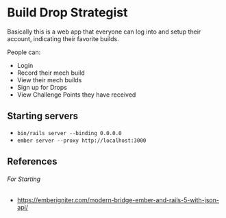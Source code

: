 # Build Drop Strategist

Basically this is a web app that everyone can log into and setup their account, indicating their favorite builds.

People can:
  - Login
  - Record their mech build
  - View their mech builds
  - Sign up for Drops
  - View Challenge Points they have received

## Starting servers
- `bin/rails server --binding 0.0.0.0`
- `ember server --proxy http://localhost:3000`


## References

###### For Starting
- https://emberigniter.com/modern-bridge-ember-and-rails-5-with-json-api/

